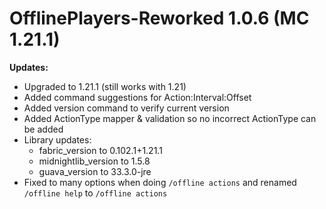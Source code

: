 # OfflinePlayers-Reworked 1.0.6 (MC 1.21.1)

**Updates:**

- Upgraded to 1.21.1 (still works with 1.21)
- Added command suggestions for Action:Interval:Offset
- Added version command to verify current version
- Added ActionType mapper & validation so no incorrect ActionType can be added
- Library updates:
  * fabric_version to 0.102.1+1.21.1
  * midnightlib_version to 1.5.8
  * guava_version to 33.3.0-jre
- Fixed to many options when doing `/offline actions` and renamed `/offline help` to `/offline actions`
